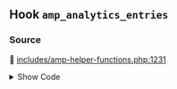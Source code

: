 ## Hook `amp_analytics_entries`

### Source

:link: [includes/amp-helper-functions.php:1231](../../includes/amp-helper-functions.php#L1231)

<details>
<summary>Show Code</summary>

```php
$analytics_entries = apply_filters( 'amp_analytics_entries', $analytics_entries );
```

</details>
